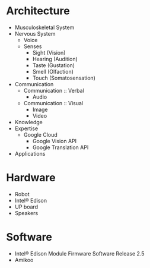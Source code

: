 # Architecture

- Musculoskeletal System
- Nervous System
  - Voice
  - Senses
    - Sight (Vision)
    - Hearing (Audition)
    - Taste (Gustation)
    - Smell (Olfaction)
    - Touch (Somatosensation)
- Communication
  - Communication :: Verbal
    - Audio
  - Communication :: Visual
    - Image
    - Video
- Knowledge  
- Expertise
  - Google Cloud
    - Google Vision API
    - Google Translation API
- Applications

# Hardware

- Robot
- Intel® Edison
- UP board
- Speakers

# Software

- Intel® Edison Module Firmware Software Release 2.5
- Amikoo
